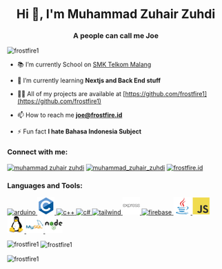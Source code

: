 <h1 align="center">Hi 👋, I'm Muhammad Zuhair Zuhdi</h1>
<h3 align="center">A people can call me Joe</h3>

<p align="left"> <img src="https://komarev.com/ghpvc/?username=frostfire1&label=Profile%20views&color=0e75b6&style=flat" alt="frostfire1" /> </p>

- 📚 I’m currently School on [SMK Telkom Malang](https://www.smktelkom-mlg.sch.id/)

- 🌱 I’m currently learning **Nextjs and Back End stuff**

- 👨‍💻 All of my projects are available at [https://github.com/frostfire1](https://github.com/frostfire1)

- 📫 How to reach me **joe@frostfire.id**

- ⚡ Fun fact **I hate Bahasa Indonesia Subject**

<h3 align="left">Connect with me:</h3>
<p align="left">
<a href="https://linkedin.com/in/muhammad zuhair zuhdi" target="blank"><img align="center" src="https://raw.githubusercontent.com/rahuldkjain/github-profile-readme-generator/master/src/images/icons/Social/linked-in-alt.svg" alt="muhammad zuhair zuhdi" height="30" width="40" /></a>
<a href="https://instagram.com/muhammad_zuhair_zuhdi" target="blank"><img align="center" src="https://raw.githubusercontent.com/rahuldkjain/github-profile-readme-generator/master/src/images/icons/Social/instagram.svg" alt="muhammad_zuhair_zuhdi" height="30" width="40" /></a>
<a href="https://discord.gg/frostfire.id" target="blank"><img align="center" src="https://raw.githubusercontent.com/rahuldkjain/github-profile-readme-generator/master/src/images/icons/Social/discord.svg" alt="frostfire.id" height="30" width="40" /></a>
</p>

<h3 align="left">Languages and Tools:</h3>
<p align="left"> <a href="https://www.arduino.cc/" target="_blank" rel="noreferrer"> <img src="https://cdn.worldvectorlogo.com/logos/arduino-1.svg" alt="arduino" width="40" height="40"/> </a> <a href="https://www.cprogramming.com/" target="_blank" rel="noreferrer"> <img src="https://raw.githubusercontent.com/devicons/devicon/master/icons/c/c-original.svg" alt="c" width="40" height="40"/> </a> <a href="https://cplusplus.com/" target="_blank" rel="noreferrer"> <img src="https://upload.wikimedia.org/wikipedia/commons/1/18/ISO_C%2B%2B_Logo.svg" alt="c++" width="40" height="40"/> </a> <a href="https://dotnet.microsoft.com/en-us/languages/csharp" target="_blank" rel="noreferrer"> <img src="https://upload.wikimedia.org/wikipedia/commons/b/bd/Logo_C_sharp.svg" alt="c#" width="40" height="40"/> </a><a href="https://tailwindcss.com/" target="_blank" rel="noreferrer"> <img src="https://www.vectorlogo.zone/logos/tailwindcss/tailwindcss-icon.svg" alt="tailwind" width="40" height="40"/> </a> <a href="https://expressjs.com" target="_blank" rel="noreferrer"> <img src="https://raw.githubusercontent.com/devicons/devicon/master/icons/express/express-original-wordmark.svg" alt="express" width="40" height="40"/> </a> <a href="https://firebase.google.com/" target="_blank" rel="noreferrer"> <img src="https://www.vectorlogo.zone/logos/firebase/firebase-icon.svg" alt="firebase" width="40" height="40"/> </a> <a href="https://www.java.com" target="_blank" rel="noreferrer"> <img src="https://raw.githubusercontent.com/devicons/devicon/master/icons/java/java-original.svg" alt="java" width="40" height="40"/> </a> <a href="https://developer.mozilla.org/en-US/docs/Web/JavaScript" target="_blank" rel="noreferrer"> <img src="https://raw.githubusercontent.com/devicons/devicon/master/icons/javascript/javascript-original.svg" alt="javascript" width="40" height="40"/> </a> <a href="https://www.linux.org/" target="_blank" rel="noreferrer"> <img src="https://raw.githubusercontent.com/devicons/devicon/master/icons/linux/linux-original.svg" alt="linux" width="40" height="40"/> </a> <a href="https://www.mysql.com/" target="_blank" rel="noreferrer"> <img src="https://raw.githubusercontent.com/devicons/devicon/master/icons/mysql/mysql-original-wordmark.svg" alt="mysql" width="40" height="40"/> </a> <a href="https://nodejs.org" target="_blank" rel="noreferrer"> <img src="https://raw.githubusercontent.com/devicons/devicon/master/icons/nodejs/nodejs-original-wordmark.svg" alt="nodejs" width="40" height="40"/> </a> </p>

<p><img align="left" src="https://github-readme-stats.vercel.app/api/top-langs?username=frostfire1&show_icons=true&theme=onedark&locale=id&layout=compact" alt="frostfire1" /></p>

<p>&nbsp;<img align="center" src="https://github-readme-stats.vercel.app/api?username=frostfire1&show_icons=true&theme=onedark&locale=id" alt="frostfire1" /></p>

<p><img align="center" src="https://github-readme-streak-stats.herokuapp.com/?user=frostfire1&theme=dark" alt="frostfire1" /></p>

